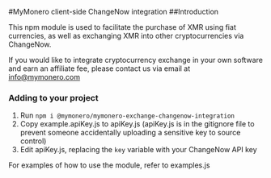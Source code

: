 #MyMonero client-side ChangeNow integration
##Introduction

This npm module is used to facilitate the purchase of XMR using fiat currencies, as well as exchanging XMR into other cryptocurrencies via ChangeNow.
 
If you would like to integrate cryptocurrency exchange in your own software and earn an affiliate fee, please contact us via email at [info@mymonero.com](mailto://info@mymonero.com)

### Adding to your project
1. Run `npm i @mymonero/mymonero-exchange-changenow-integration`
2. Copy example.apiKey.js to apiKey.js (apiKey.js is in the gitignore file to prevent someone accidentally uploading a sensitive key to source control)
3. Edit apiKey.js, replacing the `key` variable with your ChangeNow API key

For examples of how to use the module, refer to examples.js


